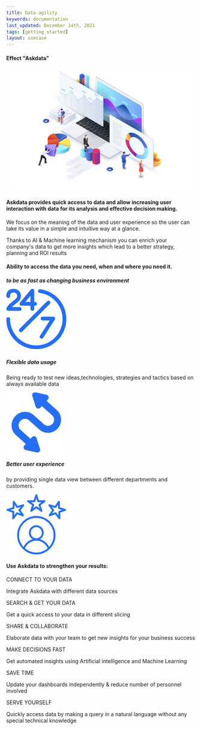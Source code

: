 ```yaml
---
title: Data agility
keywords: documentation
last_updated: December 14th, 2021
tags: [getting_started]
layout: usecase
---
```


#### Effect "Askdata"

<img src="/media/use-cases/icons/dashboards.png" class="image-doc p-3">

#### Askdata provides quick access to data and allow increasing user interaction with data for its analysis and effective decision making. 

We focus on the meaning of the data and user experience so the user can take its value in a simple and intuitive way at a glance.  

Thanks to AI & Machine learning mechanism you can enrich your company's data to get more insights which lead to a  better strategy, planning and ROI results

#### Ability to access the data you need, when and where you need it.

<div class="row">
  <div class="col-sm-4">
    <div class="card">
      <div class="card-body text-center">
        <h5 class="Data availability</h5>
   <p class="card-text">to be as fast as changing business environment</p>
         <img src="/media/use-cases/icons/agility_1.png" class="card-img" alt="Sales Accuracy" style="max-width:160px">
      </div>
    </div>
  </div>
  <div class="col-sm-4">
    <div class="card">
      <div class="card-body text-center">
        <h5 class="card-title">Flexible data usage</h5>
        <p class="card-text">Being ready to test new ideas,technologies, strategies and tactics based on always available data</p>
        <img src="/media/use-cases/icons/agility_2.png" class="card-img" alt="Sales Accuracy" style="max-width:160px">
      </div>
    </div>
  </div>
    <div class="col-sm-4">
    <div class="card">
      <div class="card-body text-center">
        <h5 class="card-title">Better user experience</h5>
        <p class="card-text">by providing single data view between different departments and customers.</p>
        <img src="/media/use-cases/icons/agility_3.png" class="card-img" alt="Sales Accuracy" style="max-width:160px">
      </div>
    </div>
  </div>
</div>

#### Use Askdata to strengthen your results:

CONNECT TO YOUR DATA

Integrate Askdata with different data sources 

SEARCH & GET YOUR DATA

Get a quick access to your data in different slicing 

SHARE & COLLABORATE

Elaborate data with your team to get new insights for your business success 

MAKE DECISIONS FAST

Get automated insights using Artificial intelligence and Machine Learning

SAVE TIME

Update your dashboards independently & reduce number of personnel involved 

SERVE YOURSELF

Quickly access data by making a query in a natural language without any special technical knowledge 
